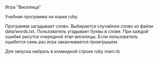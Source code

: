 Игра "Виселица"

Учебная программа на языке ruby.

Программа загадывает слово. Выбирается случайное слово из файли data/words.txt.
Пользователь угадывает буквы в слове. При каждой ошибке рисутся очередной этап
виселицы. Если пользователь ошибется семь раз игра заканчивается проигрышем.

Для запуска набрать в командной строке ruby main.rb

